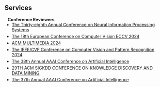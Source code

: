 ## Services

<h4 style="margin:0 10px 0;">Conference Reviewers</h4>

<ul style="margin:0 0 5px;">
  <li><a href="https://neurips.cc/"><autocolor>The Thirty-eighth Annual Conference on Neural Information Processing Systems</autocolor></a></li>
</ul>

<ul style="margin:0 0 5px;">
  <li><a href="https://eccv2024.ecva.net/"><autocolor>The 18th European Conference on Computer Vision ECCV 2024</autocolor></a></li>
</ul>

<ul style="margin:0 0 5px;">
  <li><a href="https://2024.acmmm.org/"><autocolor>ACM MULTIMEDIA 2024</autocolor></a></li>
</ul>

<ul style="margin:0 0 5px;">
  <li><a href="https://cvpr.thecvf.com/"><autocolor>The IEEE/CVF Conference on Computer Vision and Pattern Recognition 2024</autocolor></a></li>
</ul>

<ul style="margin:0 0 5px;">
  <li><a href="https://aaai.org/aaai-conference/"><autocolor>The 38th Annual AAAI Conference on Artificial Intelligence</autocolor></a></li>
</ul>

<ul style="margin:0 0 5px;">
  <li><a href="https://kdd.org/kdd2023/"><autocolor>29TH ACM SIGKDD CONFERENCE ON KNOWLEDGE DISCOVERY AND DATA MINING</autocolor></a></li>
</ul>

<ul style="margin:0 0 5px;">
  <li><a href="https://aaai.org/aaai-conference/"><autocolor>The 37th Annual AAAI Conference on Artificial Intelligence</autocolor></a></li>
</ul>